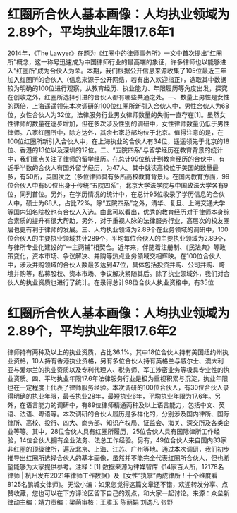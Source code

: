 # 红圈所合伙人基本画像：人均执业领域为2.89个，平均执业年限17.6年1

2014年，《The Lawyer》在题为《红圈中的律师事务所》一文中首次提出“红圈所”概念，这一称号迅速成为中国律师行业的最高端的象征，许多律师也以能够进入“红圈所”成为合伙人为荣。本期，我们根据公开信息来源收集了105位最近三年加入红圈所的合伙人（信息来源于公开网络，若有出入欢迎指正），选取其中数据较为明确的100位进行观察，从教育经历、执业能力、年限履历等角度出发，探究在创收之外，红圈所选择引进的合伙人都有哪些共通之处。一、数量上男性是女性的两倍，上海遥遥领先本次调研的100位红圈所新引入合伙人中，男性合伙人为68位，女性合伙人为32位。法律服务行业男女律师数量的失衡一直存在[1]。虽然女性律师的数量在逐步增加，但在多次涉及性别的调研中，女性律师数量仍低于男性律师。八家红圈所中，除方达外，其余七家总部均位于北京。值得注意的是，在100位红圈所新引入合伙人中，在上海执业的合伙人有34位，遥遥领先于北京的18位、香港的13位以及深圳的12位。二、“五院四系”与留学经历在教育背景的统计中，我们重点关注了律师的留学经历。在总计99位统计到教育经历的合伙中，有近乎半数的合伙人有国外留学经历，为47人。其中就读高校位于美国的数量最多，有50所，英国次之（多位律师具有多所高校教育背景）。在国内教育方面，99位合伙人中有50位出身于传统“五院四系”，北京大学法学院与中国政法大学各有9位，同列首位。另外，在学历情况的统计中，在总计95位收录了学历信息的合伙人中，硕士为68人，占比72%。除“五院四系”之外，清华、复旦、上海交通大学等国内知名院校也有合伙人入选。由此可以看出，优秀的教育经历对于律师本身综合素质的提升有很大帮助，另外，对于重视人脉的法律服务行业，高层次的校友圈层也更有利于律师的发展。三、人均执业领域为2.89个在业务领域的调研中，100位合伙人的主要执业领域共计289个，平均每位合伙人的主要执业领域为2.89个，与律所专业化建设的“一主两辅”相契合。近年来，伴随着注册制、《民法典》等政策变化，资本市场、争议解决、并购等热点业务领域交相辉映。在100位合伙人中，涉及并购领域的合伙人数最多达到47位，具体包括投资并购、公司并购、跨境并购等，私募股权、资本市场、争议解决紧随其后。除了执业领域外，我们对合伙人的执业资质也进行了统计。在录得总计98位合伙人执业资格中，有35位

# 红圈所合伙人基本画像：人均执业领域为2.89个，平均执业年限17.6年2

律师持有两种及以上的执业资质，占比36.1%。其中18位合伙人持有美国纽约州执业资格，10人持有香港执业资格，另有多位合伙人持有英格兰与威尔士、澳大利亚与爱尔兰的执业资质以及专利代理人、税务师、军工涉密业务等极具专业性的执业资质。四、平均执业年限17.6年法律服务行业是极为重视积累与沉淀，执业年限也在一定程度上代表了律师服务经验。本次调研的100位合伙人，有30位合伙人录得明确的执业年限，最长执业28年，最短执业6年，平均执业年限为17.6年。另外，在语言能力的调研中，有89位律师精通两种及以上语言能力，包括中文、英语、法语、粤语等。本次调研的合伙人履历是多样化的，分别涉及国内律所、国际律所、高校、投行、四大、商务部、知识产权局、证监会、海关、深交所及各类企业等等。其中，28位合伙人具有红圈所履历，25位合伙人具有国际律所工作经验，14位合伙人拥有企业法务、法总工作经验。另有，49位合伙人来自国内33家非红圈的顶级律所，遍及北京、上海、江苏、广州等地。通过本次调研，我们初步推导出红圈所选择合伙人的基本画像，虽然并不能完全代表红圈所合伙人，但也希望能够为大家提供参考。注释：[1] 数据来源为律媒智库《14家百人所，12178名律师 | 杭州发布2021年律师工作数据》及《女性“执掌”两成律所！十个维度看8125名鹏城女律师》。无讼小编：如果您觉得这篇文章还不错，欢迎转发分享、点赞收藏，您也可以在下方评论区留下自己的观点，和大家一起讨论。来源：众垒新律动主编：靖力责编：梁萌审核：王雅玉 陈丽娟 刘逸凡 张野

